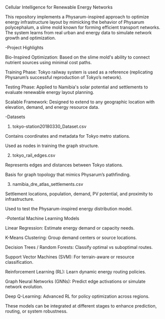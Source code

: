 Cellular Intelligence for Renewable Energy Networks

This repository implements a Physarum-inspired approach to optimize energy infrastructure layout by mimicking the behavior of Physarum polycephalum, a slime mold known for forming efficient transport networks. The system learns from real urban and energy data to simulate network growth and optimization.

-Project Highlights

Bio-Inspired Optimization: Based on the slime mold's ability to connect nutrient sources using minimal cost paths.

Training Phase: Tokyo railway system is used as a reference (replicating Physarum’s successful reproduction of Tokyo’s network).

Testing Phase: Applied to Namibia's solar potential and settlements to evaluate renewable energy layout planning.

Scalable Framework: Designed to extend to any geographic location with elevation, demand, and energy resource data.

-Datasets
1. tokyo-station20180330_Dataset.csv

Contains coordinates and metadata for Tokyo metro stations.

Used as nodes in training the graph structure.

2. tokyo_rail_edges.csv

Represents edges and distances between Tokyo stations.

Basis for graph topology that mimics Physarum’s pathfinding.

3. namibia_dre_atlas_settlements.csv

Settlement locations, population, demand, PV potential, and proximity to infrastructure.

Used to test the Physarum-inspired energy distribution model.


-Potential Machine Learning Models 

Linear Regression: Estimate energy demand or capacity needs.

K-Means Clustering: Group demand centers or source locations.

Decision Trees / Random Forests: Classify optimal vs suboptimal routes.

Support Vector Machines (SVM): For terrain-aware or resource classification.

Reinforcement Learning (RL): Learn dynamic energy routing policies.

Graph Neural Networks (GNNs): Predict edge activations or simulate network evolution.

Deep Q-Learning: Advanced RL for policy optimization across regions.

These models can be integrated at different stages to enhance prediction, routing, or system robustness.
